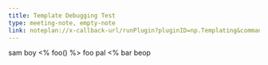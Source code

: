 ```yaml
---
title: Template Debugging Test
type: meeting-note, empty-note 
link: noteplan://x-callback-url/runPlugin?pluginID=np.Templating&command=Append%20template%20to%20end%20of%20current%20note&arg0=Template%20Debugging%20Test
---
```

sam boy
<% foo() %>
foo pal
<% bar 
beop
